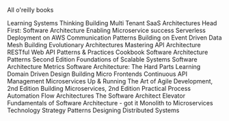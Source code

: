 All o'reilly books

Learning Systems Thinking
Building Multi Tenant SaaS Architectures
Head First: Software Architecture
Enabling Microservice success
Serverless Deployment on AWS
Communication Patterns
Building on Event Driven Data Mesh
Building Evolutionary Architectures
Mastering API Architecture
RESTful Web API Patterns & Practices Cookbook
Software Architecture Patterns Second Edition
Foundations of Scalable Systems
Software Architecture Metrics
Software Architecture: The Hard Parts
Learning Domain Driven Design
Building Micro Frontends
Continuous API Management
Microservices Up & Running
The Art of Agile Development, 2nd Edition
Building Microservices, 2nd Edition
Practical Process Automation
Flow Architectures
The Software Architect Elevator
Fundamentals of Software Architecture - got it
Monolith to Microservices
Technology Strategy Patterns
Designing Distributed Systems